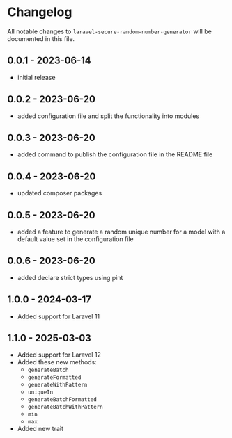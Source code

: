 # Changelog

All notable changes to `laravel-secure-random-number-generator` will be documented in this file.

## 0.0.1 - 2023-06-14

- initial release

## 0.0.2 - 2023-06-20

- added configuration file and split the functionality into modules

## 0.0.3 - 2023-06-20

- added command to publish the configuration file in the README file

## 0.0.4 - 2023-06-20

- updated composer packages

## 0.0.5 - 2023-06-20

- added a feature to generate a random unique number for a model with a default value set in the configuration file

## 0.0.6 - 2023-06-20

- added declare strict types using pint

## 1.0.0 - 2024-03-17

- Added support for Laravel 11

## 1.1.0 - 2025-03-03

- Added support for Laravel 12
- Added these new methods:
  - `generateBatch`
  - `generateFormatted`
  - `generateWithPattern`
  - `uniqueIn`
  - `generateBatchFormatted`
  - `generateBatchWithPattern`
  - `min`
  - `max`
- Added new trait
